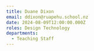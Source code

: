 ```yaml
---
title: Duane Dixon
email: ddixon@ruapehu.school.nz
date: 2024-08-09T12:00:00.000Z
roles: Design Technology
departments:
  - Teaching Staff
---
```


